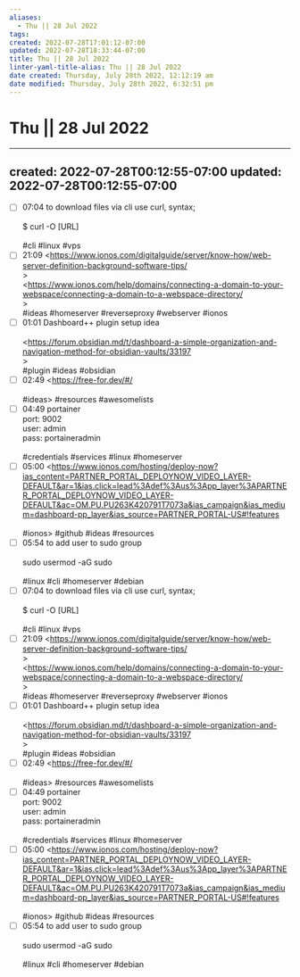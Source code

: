 ```yaml
---
aliases:
  - Thu || 28 Jul 2022
tags: 
created: 2022-07-28T17:01:12-07:00
updated: 2022-07-28T18:33:44-07:00
title: Thu || 28 Jul 2022
linter-yaml-title-alias: Thu || 28 Jul 2022
date created: Thursday, July 28th 2022, 12:12:19 am
date modified: Thursday, July 28th 2022, 6:32:51 pm
---
```


# Thu || 28 Jul 2022

---
created: 2022-07-28T00:12:55-07:00
updated: 2022-07-28T00:12:55-07:00
---

- [ ] 07:04 to download files via cli use curl, syntax;<br><br>$ curl -O [URL]<br><br>#cli #linux #vps
- [ ] 21:09 <https://www.ionos.com/digitalguide/server/know-how/web-server-definition-background-software-tips/<br>><br><https://www.ionos.com/help/domains/connecting-a-domain-to-your-webspace/connecting-a-domain-to-a-webspace-directory/<br>><br>#ideas #homeserver #reverseproxy #webserver #ionos
- [ ] 01:01 Dashboard++ plugin setup idea<br><br><https://forum.obsidian.md/t/dashboard-a-simple-organization-and-navigation-method-for-obsidian-vaults/33197<br>><br>#plugin #ideas #obsidian  
- [ ] 02:49 <https://free-for.dev/#/<br><br>#ideas> #resources #awesomelists  
- [ ] 04:49 portainer <br>port: 9002<br>user: admin<br>pass: portaineradmin<br><br>#credentials #services #linux #homeserver
- [ ] 05:00 <https://www.ionos.com/hosting/deploy-now?ias_content=PARTNER_PORTAL_DEPLOYNOW_VIDEO_LAYER-DEFAULT&ar=1&ias.click=lead%3Adef%3Aus%3App_layer%3APARTNER_PORTAL_DEPLOYNOW_VIDEO_LAYER-DEFAULT&ac=OM.PU.PU263K420791T7073a&ias_campaign&ias_medium=dashboard-pp_layer&ias_source=PARTNER_PORTAL-US#!features<br><br>#ionos> #github #ideas #resources
- [ ] 05:54 to add user to sudo group<br><br>sudo usermod -aG sudo <username><br><br>#linux #cli #homeserver #debian
- [ ] 07:04 to download files via cli use curl, syntax;<br><br>$ curl -O [URL]<br><br>#cli #linux #vps
- [ ] 21:09 <https://www.ionos.com/digitalguide/server/know-how/web-server-definition-background-software-tips/<br>><br><https://www.ionos.com/help/domains/connecting-a-domain-to-your-webspace/connecting-a-domain-to-a-webspace-directory/<br>><br>#ideas #homeserver #reverseproxy #webserver #ionos
- [ ] 01:01 Dashboard++ plugin setup idea<br><br><https://forum.obsidian.md/t/dashboard-a-simple-organization-and-navigation-method-for-obsidian-vaults/33197<br>><br>#plugin #ideas #obsidian  
- [ ] 02:49 <https://free-for.dev/#/<br><br>#ideas> #resources #awesomelists  
- [ ] 04:49 portainer <br>port: 9002<br>user: admin<br>pass: portaineradmin<br><br>#credentials #services #linux #homeserver
- [ ] 05:00 <https://www.ionos.com/hosting/deploy-now?ias_content=PARTNER_PORTAL_DEPLOYNOW_VIDEO_LAYER-DEFAULT&ar=1&ias.click=lead%3Adef%3Aus%3App_layer%3APARTNER_PORTAL_DEPLOYNOW_VIDEO_LAYER-DEFAULT&ac=OM.PU.PU263K420791T7073a&ias_campaign&ias_medium=dashboard-pp_layer&ias_source=PARTNER_PORTAL-US#!features<br><br>#ionos> #github #ideas #resources
- [ ] 05:54 to add user to sudo group<br><br>sudo usermod -aG sudo <username><br><br>#linux #cli #homeserver #debian
